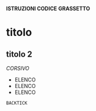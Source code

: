 **ISTRUZIONI CODICE**
**GRASSETTO**
# titolo
## titolo 2
*CORSIVO*
* ELENCO
* ELENCO
* ELENCO

`BACKTICK`
